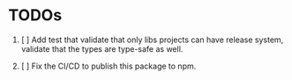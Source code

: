 # TODOs

1. [ ] Add test that validate that only libs projects can have release system, validate that the types are type-safe as well.

2. [ ] Fix the CI/CD to publish this package to npm.
